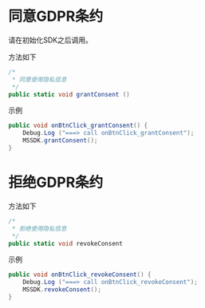 # 同意GDPR条约
请在初始化SDK之后调用。

方法如下

```csharp
/*
 * 同意使用隐私信息
 */
public static void grantConsent ()
```

示例

```csharp
public void onBtnClick_grantConsent() {
	Debug.Log ("===> call onBtnClick_grantConsent");
	MSSDK.grantConsent();
}
```

# 拒绝GDPR条约

方法如下

```csharp
/*
 * 拒绝使用隐私信息
 */
public static void revokeConsent
```

示例

```csharp
public void onBtnClick_revokeConsent() {
	Debug.Log ("===> call onBtnClick_revokeConsent");
	MSSDK.revokeConsent();
}
```

